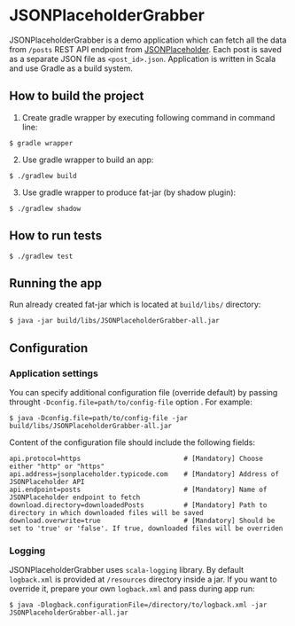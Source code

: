 # JSONPlaceholderGrabber

JSONPlaceholderGrabber is a demo application which can fetch all the data from `/posts` REST API endpoint from [JSONPlaceholder](https://jsonplaceholder.typicode.com/). Each post is saved as a separate JSON file as `<post_id>.json`. Application is written in Scala and use Gradle as a build system.

## How to build the project

1. Create gradle wrapper by executing following command in command line:

```
$ gradle wrapper
```

2. Use gradle wrapper to build an app:

```
$ ./gradlew build
```

3. Use gradle wrapper to produce fat-jar (by shadow plugin):

```
$ ./gradlew shadow
```


## How to run tests

```
$ ./gradlew test
```

## Running the app


Run already created fat-jar which is located at `build/libs/` directory:


```
$ java -jar build/libs/JSONPlaceholderGrabber-all.jar
```

## Configuration

### Application settings

You can specify additional configuration file (override default) by passing throught `-Dconfig.file=path/to/config-file` option . For example:

```
$ java -Dconfig.file=path/to/config-file -jar build/libs/JSONPlaceholderGrabber-all.jar
```

Content of the configuration file should include the following fields:
```
api.protocol=https                          # [Mandatory] Choose either "http" or "https"
api.address=jsonplaceholder.typicode.com    # [Mandatory] Address of JSONPlaceholder API
api.endpoint=posts                          # [Mandatory] Name of JSONPlaceholder endpoint to fetch
download.directory=downloadedPosts          # [Mandatory] Path to directory in which downloaded files will be saved
download.overwrite=true                     # [Mandatory] Should be set to 'true' or 'false'. If true, downloaded files will be overriden
```

### Logging

JSONPlaceholderGrabber uses `scala-logging` library. By default `logback.xml` is provided at `/resources` directory inside a jar. If you want to override it, prepare your own `logback.xml` and pass during app run:
```
$ java -Dlogback.configurationFile=/directory/to/logback.xml -jar JSONPlaceholderGrabber-all.jar
```